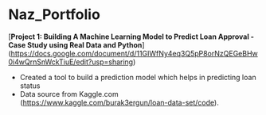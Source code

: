 # Naz_Portfolio

[**Project 1: Building A Machine Learning Model to Predict Loan Approval - Case Study using Real Data and Python**] (https://docs.google.com/document/d/11GIWfNy4eq3Q5pP8orNzQEGeBHw0i4wQrnSnWckTiuE/edit?usp=sharing)

- Created a tool to build a prediction model which helps in predicting loan status
- Data source from Kaggle.com (https://www.kaggle.com/burak3ergun/loan-data-set/code).
